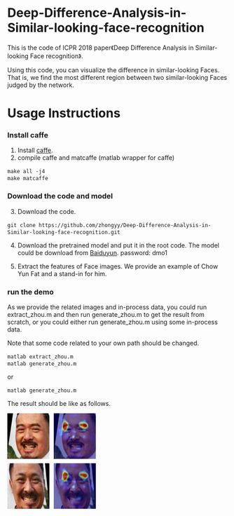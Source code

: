 # Deep-Difference-Analysis-in-Similar-looking-face-recognition
This is the code of ICPR 2018 paper《Deep Difference Analysis in Similar-looking Face recognition》.

Using this code, you can visualize the difference in similar-looking Faces. 
That is, we find the most different region between two similar-looking Faces judged by the network.   

# Usage Instructions
### Install caffe
1. Install [caffe](https://github.com/BVLC/caffe).
2. compile caffe and matcaffe (matlab wrapper for caffe)
```
make all -j4
make matcaffe
```
### Download the code and model
3. Download the code. 
```
git clone https://github.com/zhongyy/Deep-Difference-Analysis-in-Similar-looking-face-recognition.git
```
4. Download the pretrained model and put it in the root code. The model could be download from [Baiduyun](https://pan.baidu.com/s/19FHYCmDCAKjgNmJVMOvJgA). password: dmo1 

5. Extract the features of Face images. We provide an example of Chow Yun Fat and a stand-in for him.
### run the demo
As we provide the related images and in-process data, you could run extract_zhou.m and then run generate_zhou.m to get the result from scratch, or you could either run generate_zhou.m using some in-process data. 

Note that some code related to your own path should be changed. 
```
matlab extract_zhou.m
matlab generate_zhou.m
```
or
```
matlab generate_zhou.m
```
The result should be like as follows.

![Image of zhou](https://github.com/zhongyy/Deep-Difference-Analysis-in-Similar-looking-face-recognition/blob/master/zhou.jpg)
